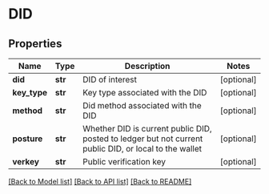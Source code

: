 # DID


## Properties
Name | Type | Description | Notes
------------ | ------------- | ------------- | -------------
**did** | **str** | DID of interest | [optional] 
**key_type** | **str** | Key type associated with the DID | [optional] 
**method** | **str** | Did method associated with the DID | [optional] 
**posture** | **str** | Whether DID is current public DID, posted to ledger but not current public DID, or local to the wallet | [optional] 
**verkey** | **str** | Public verification key | [optional] 

[[Back to Model list]](../README.md#documentation-for-models) [[Back to API list]](../README.md#documentation-for-api-endpoints) [[Back to README]](../README.md)


